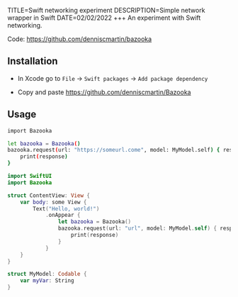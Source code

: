TITLE=Swift networking experiment
DESCRIPTION=Simple network wrapper in Swift
DATE=02/02/2022
+++
An experiment with Swift networking.

Code: <https://github.com/denniscmartin/bazooka>

## Installation

- In Xcode go to `File` -> `Swift packages` -> `Add package dependency`

- Copy and paste https://github.com/denniscmartin/Bazooka

## Usage

```bash
import Bazooka

let bazooka = Bazooka()
bazooka.request(url: "https://someurl.come", model: MyModel.self) { response in
    print(response)
}
```

```swift
import SwiftUI
import Bazooka

struct ContentView: View {
    var body: some View {
        Text("Hello, world!")
            .onAppear {
                let bazooka = Bazooka()
                bazooka.request(url: "url", model: MyModel.self) { response in
                    print(response)
                }
            }
    }
}

struct MyModel: Codable {
    var myVar: String
}
```